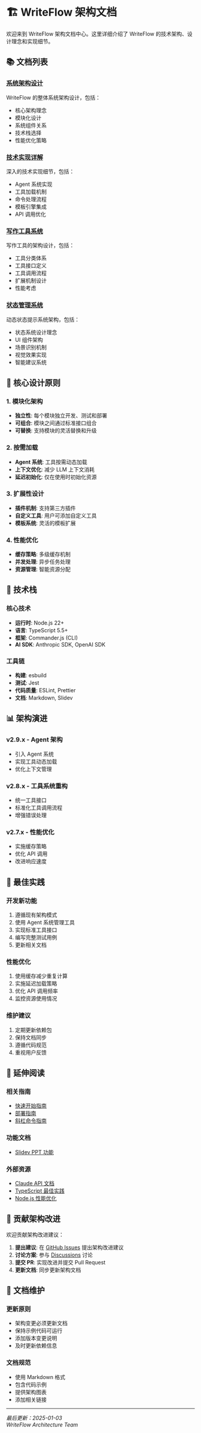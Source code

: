 # 🏗️ WriteFlow 架构文档

欢迎来到 WriteFlow 架构文档中心。这里详细介绍了 WriteFlow 的技术架构、设计理念和实现细节。

## 📚 文档列表

### [系统架构设计](./system-architecture.md)
WriteFlow 的整体系统架构设计，包括：
- 核心架构理念
- 模块化设计
- 系统组件关系
- 技术栈选择
- 性能优化策略

### [技术实现详解](./technical-implementation.md)
深入的技术实现细节，包括：
- Agent 系统实现
- 工具加载机制
- 命令处理流程
- 模板引擎集成
- API 调用优化

### [写作工具系统](./writing-tools.md)
写作工具的架构设计，包括：
- 工具分类体系
- 工具接口定义
- 工具调用流程
- 扩展机制设计
- 性能考虑

### [状态管理系统](./status-system.md)
动态状态提示系统架构，包括：
- 状态系统设计理念
- UI 组件架构
- 场景识别机制
- 视觉效果实现
- 智能建议系统

## 🎯 核心设计原则

### 1. 模块化架构
- **独立性**: 每个模块独立开发、测试和部署
- **可组合**: 模块之间通过标准接口组合
- **可替换**: 支持模块的灵活替换和升级

### 2. 按需加载
- **Agent 系统**: 工具按需动态加载
- **上下文优化**: 减少 LLM 上下文消耗
- **延迟初始化**: 仅在使用时初始化资源

### 3. 扩展性设计
- **插件机制**: 支持第三方插件
- **自定义工具**: 用户可添加自定义工具
- **模板系统**: 灵活的模板扩展

### 4. 性能优化
- **缓存策略**: 多级缓存机制
- **并发处理**: 异步任务处理
- **资源管理**: 智能资源分配

## 🔧 技术栈

### 核心技术
- **运行时**: Node.js 22+
- **语言**: TypeScript 5.5+
- **框架**: Commander.js (CLI)
- **AI SDK**: Anthropic SDK, OpenAI SDK

### 工具链
- **构建**: esbuild
- **测试**: Jest
- **代码质量**: ESLint, Prettier
- **文档**: Markdown, Slidev

## 📊 架构演进

### v2.9.x - Agent 架构
- 引入 Agent 系统
- 实现工具动态加载
- 优化上下文管理

### v2.8.x - 工具系统重构
- 统一工具接口
- 标准化工具调用流程
- 增强错误处理

### v2.7.x - 性能优化
- 实施缓存策略
- 优化 API 调用
- 改进响应速度

## 🚀 最佳实践

### 开发新功能
1. 遵循现有架构模式
2. 使用 Agent 系统管理工具
3. 实现标准工具接口
4. 编写完整测试用例
5. 更新相关文档

### 性能优化
1. 使用缓存减少重复计算
2. 实施延迟加载策略
3. 优化 API 调用频率
4. 监控资源使用情况

### 维护建议
1. 定期更新依赖包
2. 保持文档同步
3. 遵循代码规范
4. 重视用户反馈

## 📖 延伸阅读

### 相关指南
- [快速开始指南](../guides/quick-start.md)
- [部署指南](../guides/deployment-guide.md)
- [斜杠命令指南](../guides/slash-commands.md)

### 功能文档
- [Slidev PPT 功能](../features/slidev-ppt-feature.md)

### 外部资源
- [Claude API 文档](https://docs.anthropic.com)
- [TypeScript 最佳实践](https://www.typescriptlang.org/docs/)
- [Node.js 性能优化](https://nodejs.org/en/docs/guides/)

## 🤝 贡献架构改进

欢迎贡献架构改进建议：

1. **提出建议**: 在 [GitHub Issues](https://github.com/writeflow/writeflow/issues) 提出架构改进建议
2. **讨论方案**: 参与 [Discussions](https://github.com/writeflow/writeflow/discussions) 讨论
3. **提交 PR**: 实现改进并提交 Pull Request
4. **更新文档**: 同步更新架构文档

## 📝 文档维护

### 更新原则
- 架构变更必须更新文档
- 保持示例代码可运行
- 添加版本变更说明
- 及时更新依赖信息

### 文档规范
- 使用 Markdown 格式
- 包含代码示例
- 提供架构图表
- 添加相关链接

---

*最后更新：2025-01-03*  
*WriteFlow Architecture Team*